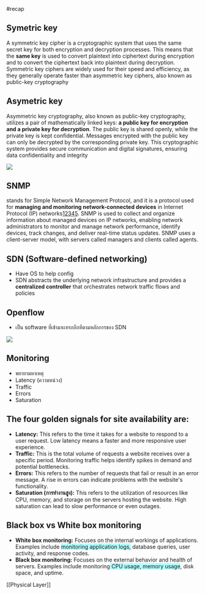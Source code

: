 #recap 

## Symetric key
A symmetric key cipher is a cryptographic system that uses the same secret key for both encryption and decryption processes. This means that the **same key** is used to convert plaintext into ciphertext during encryption and to convert the ciphertext back into plaintext during decryption. Symmetric key ciphers are widely used for their speed and efficiency, as they generally operate faster than asymmetric key ciphers, also known as public-key cryptography

## Asymetric key
Asymmetric key cryptography, also known as public-key cryptography, utilizes a pair of mathematically linked keys: **a public key for encryption and a private key for decryption**. The public key is shared openly, while the private key is kept confidential. Messages encrypted with the public key can only be decrypted by the corresponding private key. This cryptographic system provides secure communication and digital signatures, ensuring data confidentiality and integrity

![](https://i.imgur.com/hxbTwbt.png)


## SNMP
 stands for Simple Network Management Protocol, and it is a protocol used for **managing and monitoring network-connected devices** in Internet Protocol (IP) networks[1](https://www.auvik.com/franklyit/blog/network-basics-what-is-snmp/)[2](https://www.techtarget.com/searchnetworking/definition/SNMP)[3](https://en.wikipedia.org/wiki/Simple_Network_Management_Protocol)[4](https://www.geeksforgeeks.org/simple-network-management-protocol-snmp/)[5](https://www.thousandeyes.com/learning/techtorials/snmp-simple-network-management-protocol). SNMP is used to collect and organize information about managed devices on IP networks, enabling network administrators to monitor and manage network performance, identify devices, track changes, and deliver real-time status updates. SNMP uses a client-server model, with servers called managers and clients called agents.



## SDN (Software-defined networking)
- Have OS to help config
- SDN abstracts the underlying network infrastructure and provides a **centralized controller** that orchestrates network traffic flows and policies

## Openflow
- เป็น software ที่เข้ามาเเทรกอีกทีตามหลักการของ SDN

![](https://i.imgur.com/hQ899oV.png)


## Monitoring
- พยายามหาเหตุ
- Latency (ความหน่วง)
- Traffic
- Errors
- Saturation

## The four golden signals for site availability are:

- **Latency:** This refers to the time it takes for a website to respond to a user request. Low latency means a faster and more responsive user experience.
- **Traffic:** This is the total volume of requests a website receives over a specific period. Monitoring traffic helps identify spikes in demand and potential bottlenecks.
- **Errors:** This refers to the number of requests that fail or result in an error message. A rise in errors can indicate problems with the website's functionality.
- **Saturation (การทํางานสูง):** This refers to the utilization of resources like CPU, memory, and storage on the servers hosting the website. High saturation can lead to slow performance or even outages.

## Black box vs White box monitoring

- **White box monitoring:** Focuses on the internal workings of applications. Examples include <span style="background:#b1ffff">monitoring application logs,</span> database queries, user activity, and response codes.
- **Black box monitoring:** Focuses on the external behavior and health of servers. Examples include monitoring<span style="background:#b1ffff"> CPU usage, memory usage</span>, disk space, and uptime.


[[Physical Layer]]